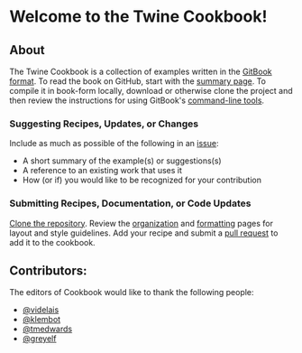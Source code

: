 # Welcome to the Twine Cookbook!

## About

The Twine Cookbook is a collection of examples written in the [GitBook format](https://github.com/GitbookIO/gitbook). To read the book on GitHub, start with the [summary page](Summary.md). To compile it in book-form locally, download or otherwise clone the project and then review the instructions for using GitBook's [command-line tools](https://github.com/GitbookIO/gitbook/blob/master/docs/setup.md).

### Suggesting Recipes, Updates, or Changes
Include as much as possible of the following in an [issue](https://github.com/iftechfoundation/twine-cookbook/issues):
* A short summary of the example(s) or suggestions(s)
* A reference to an existing work that uses it
* How (or if) you would like to be recognized for your contribution

### Submitting Recipes, Documentation, or Code Updates
[Clone the repository](https://help.github.com/articles/cloning-a-repository/). Review the [organization](organization.md) and [formatting](formatting.md) pages for layout and style guidelines. Add your recipe and submit a [pull request](https://github.com/iftechfoundation/twine-cookbook/pulls) to add it to the cookbook.

## Contributors:
The editors of Cookbook would like to thank the following people:
* [@videlais](https://github.com/videlais)
* [@klembot](https://github.com/klembot)
* [@tmedwards](https://github.com/tmedwards)
* [@greyelf](https://github.com/greyelf)

